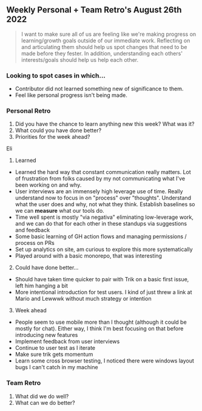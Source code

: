 ## Weekly Personal + Team Retro's August 26th 2022
> I want to make sure all of us are feeling like we're making progress on learning/growth goals outside of our immediate work.
> Reflecting on and articulating them should help us spot changes that need to be made before they fester.  In addition, understanding
> each others' interests/goals should help us help each other.

### Looking to spot cases in which...
- Contributor did not learned something new of significance to them.
- Feel like personal progress isn't being made.

### Personal Retro
1. Did you have the chance to learn anything new this week?  What was it?
2. What could you have done better?
3. Priorities for the week ahead?


Eli
1. Learned
  - Learned the hard way that constant communication really matters.  Lot of frustration from folks caused by my not communicating what I've been working on and why.
  - User interviews are an immensely high leverage use of time.  Really understand now to focus in on "process" over "thoughts".  Understand what the user does and why, not what they think.  Establish baselines so we can **measure** what our tools do.
  - Time well spent is mostly "via negativa" eliminating low-leverage work, and we can do that for each other in these standups via suggestions and feedback
  - Some basic learning of GH action flows and managing permissions / process on PRs
  - Set up analytics on site, am curious to explore this more systematically
  - Played around with a basic monorepo, that was interesting
 
2. Could have done better...
  - Should have taken time quicker to pair with Trik on a basic first issue, left him hanging a bit
  - More intentional introduction for test users.  I kind of just threw a link at Mario and Lewwwk without much strategy or intention

3. Week ahead
  - People seem to use mobile more than I thought (although it could be mostly for chat).  Either way, I think I'm best focusing on that before introducing new features
  - Implement feedback from user interviews
  - Continue to user test as I iterate
  - Make sure trik gets momentum
  - Learn some cross browser testing, I noticed there were windows layout bugs I can't catch in my machine

### Team Retro
1. What did we do well?
2. What can we do better?
